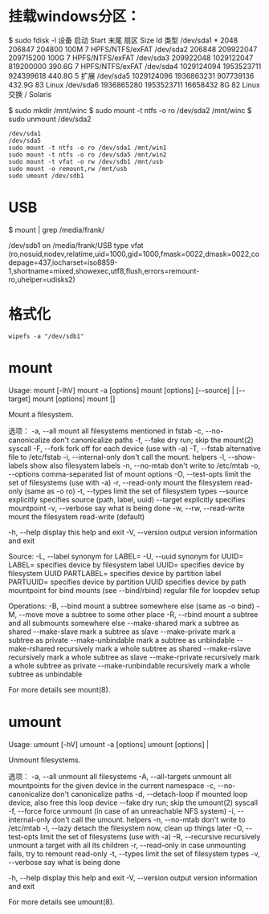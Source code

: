 # 挂载windows分区：

$ sudo fdisk -l
	设备       启动      Start     末尾    扇区   Size Id 类型
/dev/sda1  *          2048     206847    204800   100M  7 HPFS/NTFS/exFAT
/dev/sda2           206848  209922047 209715200   100G  7 HPFS/NTFS/exFAT
/dev/sda3        209922048 1029122047 819200000 390.6G  7 HPFS/NTFS/exFAT
/dev/sda4       1029124094 1953523711 924399618 440.8G  5 扩展
/dev/sda5       1029124096 1936863231 907739136 432.9G 83 Linux
/dev/sda6       1936865280 1953523711  16658432     8G 82 Linux 交换 / Solaris

$ sudo mkdir /mnt/winc
$ sudo mount -t ntfs -o ro /dev/sda2 /mnt/winc
$ sudo unmount /dev/sda2

	/dev/sda1
	/dev/sda5
	sudo mount -t ntfs -o ro /dev/sda1 /mnt/win1
	sudo mount -t ntfs -o ro /dev/sda5 /mnt/win2
	sudo mount -t vfat -o rw /dev/sdb1 /mnt/usb
	sudo mount -o remount,rw /mnt/usb
	sudo umount /dev/sdb1
	
# USB
$ mount | grep /media/frank/

/dev/sdb1 on /media/frank/USB type vfat (ro,nosuid,nodev,relatime,uid=1000,gid=1000,fmask=0022,dmask=0022,codepage=437,iocharset=iso8859-1,shortname=mixed,showexec,utf8,flush,errors=remount-ro,uhelper=udisks2)


# 格式化
	wipefs -a "/dev/sdb1"


# mount

Usage:
 mount [-lhV]
 mount -a [options]
 mount [options] [--source] <source> | [--target] <directory>
 mount [options] <source> <directory>
 mount <operation> <mountpoint> [<target>]

Mount a filesystem.

选项：
 -a, --all               mount all filesystems mentioned in fstab
 -c, --no-canonicalize   don't canonicalize paths
 -f, --fake              dry run; skip the mount(2) syscall
 -F, --fork              fork off for each device (use with -a)
 -T, --fstab <path>      alternative file to /etc/fstab
 -i, --internal-only     don't call the mount.<type> helpers
 -l, --show-labels       show also filesystem labels
 -n, --no-mtab           don't write to /etc/mtab
 -o, --options <list>    comma-separated list of mount options
 -O, --test-opts <list>  limit the set of filesystems (use with -a)
 -r, --read-only         mount the filesystem read-only (same as -o ro)
 -t, --types <list>      limit the set of filesystem types
     --source <src>      explicitly specifies source (path, label, uuid)
     --target <target>   explicitly specifies mountpoint
 -v, --verbose           say what is being done
 -w, --rw, --read-write  mount the filesystem read-write (default)

 -h, --help     display this help and exit
 -V, --version  output version information and exit

Source:
 -L, --label <label>     synonym for LABEL=<label>
 -U, --uuid <uuid>       synonym for UUID=<uuid>
 LABEL=<label>           specifies device by filesystem label
 UUID=<uuid>             specifies device by filesystem UUID
 PARTLABEL=<label>       specifies device by partition label
 PARTUUID=<uuid>         specifies device by partition UUID
 <device>                specifies device by path
 <directory>             mountpoint for bind mounts (see --bind/rbind)
 <file>                  regular file for loopdev setup

Operations:
 -B, --bind              mount a subtree somewhere else (same as -o bind)
 -M, --move              move a subtree to some other place
 -R, --rbind             mount a subtree and all submounts somewhere else
 --make-shared           mark a subtree as shared
 --make-slave            mark a subtree as slave
 --make-private          mark a subtree as private
 --make-unbindable       mark a subtree as unbindable
 --make-rshared          recursively mark a whole subtree as shared
 --make-rslave           recursively mark a whole subtree as slave
 --make-rprivate         recursively mark a whole subtree as private
 --make-runbindable      recursively mark a whole subtree as unbindable

For more details see mount(8).



# umount

Usage:
 umount [-hV]
 umount -a [options]
 umount [options] <source> | <directory>

Unmount filesystems.

选项：
 -a, --all               unmount all filesystems
 -A, --all-targets       unmount all mountpoints for the given device in the
                           current namespace
 -c, --no-canonicalize   don't canonicalize paths
 -d, --detach-loop       if mounted loop device, also free this loop device
     --fake              dry run; skip the umount(2) syscall
 -f, --force             force unmount (in case of an unreachable NFS system)
 -i, --internal-only     don't call the umount.<type> helpers
 -n, --no-mtab           don't write to /etc/mtab
 -l, --lazy              detach the filesystem now, clean up things later
 -O, --test-opts <list>  limit the set of filesystems (use with -a)
 -R, --recursive         recursively unmount a target with all its children
 -r, --read-only         in case unmounting fails, try to remount read-only
 -t, --types <list>      limit the set of filesystem types
 -v, --verbose           say what is being done

 -h, --help     display this help and exit
 -V, --version  output version information and exit

For more details see umount(8).


